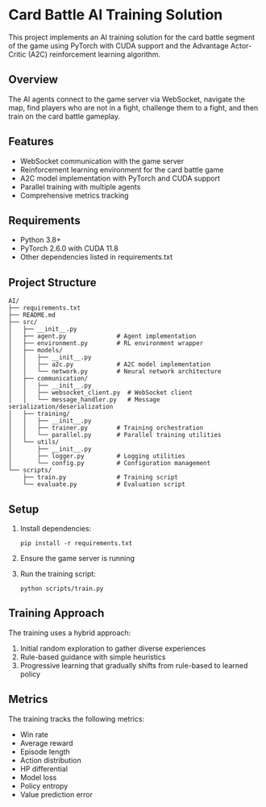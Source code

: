 # Card Battle AI Training Solution

This project implements an AI training solution for the card battle segment of the game using PyTorch with CUDA support and the Advantage Actor-Critic (A2C) reinforcement learning algorithm.

## Overview

The AI agents connect to the game server via WebSocket, navigate the map, find players who are not in a fight, challenge them to a fight, and then train on the card battle gameplay.

## Features

- WebSocket communication with the game server
- Reinforcement learning environment for the card battle game
- A2C model implementation with PyTorch and CUDA support
- Parallel training with multiple agents
- Comprehensive metrics tracking

## Requirements

- Python 3.8+
- PyTorch 2.6.0 with CUDA 11.8
- Other dependencies listed in requirements.txt

## Project Structure

```
AI/
├── requirements.txt
├── README.md
├── src/
│   ├── __init__.py
│   ├── agent.py              # Agent implementation
│   ├── environment.py        # RL environment wrapper
│   ├── models/
│   │   ├── __init__.py
│   │   ├── a2c.py            # A2C model implementation
│   │   └── network.py        # Neural network architecture
│   ├── communication/
│   │   ├── __init__.py
│   │   ├── websocket_client.py  # WebSocket client
│   │   └── message_handler.py   # Message serialization/deserialization
│   ├── training/
│   │   ├── __init__.py
│   │   ├── trainer.py        # Training orchestration
│   │   └── parallel.py       # Parallel training utilities
│   └── utils/
│       ├── __init__.py
│       ├── logger.py         # Logging utilities
│       └── config.py         # Configuration management
└── scripts/
    ├── train.py              # Training script
    └── evaluate.py           # Evaluation script
```

## Setup

1. Install dependencies:
   ```
   pip install -r requirements.txt
   ```

2. Ensure the game server is running

3. Run the training script:
   ```
   python scripts/train.py
   ```

## Training Approach

The training uses a hybrid approach:
1. Initial random exploration to gather diverse experiences
2. Rule-based guidance with simple heuristics
3. Progressive learning that gradually shifts from rule-based to learned policy

## Metrics

The training tracks the following metrics:
- Win rate
- Average reward
- Episode length
- Action distribution
- HP differential
- Model loss
- Policy entropy
- Value prediction error
